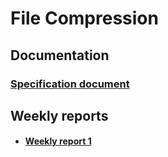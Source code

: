# File Compression

## Documentation

### [Specification document](https://github.com/Henri0088/File-Compression/blob/main/Documentation/Specification.md)

## Weekly reports

* #### [Weekly report 1](https://github.com/Henri0088/File-Compression/blob/main/Documentation/Week1.md)
